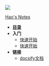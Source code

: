 <!-- Logo -->
[![](https://yfhao.us.kg/study/_media/hao.svg)]()

<!-- Title -->
[Hao's Notes](/)


* **[目录](/nav/)**
* **入门**
  * [快速开始](zh-cn/quickstart.md) 
  * [快速开始](zh-cn/quickstart.md) 
* **链接**
  * [docsify文档](https://docsify.js.org/#/zh-cn/)